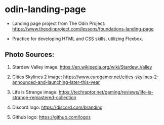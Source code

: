 # odin-landing-page
- Landing page project from The Odin Project: https://www.theodinproject.com/lessons/foundations-landing-page

- Practice for developing HTML and CSS skills, utilizing Flexbox.

## Photo Sources:

1. Stardew Valley image: https://en.wikipedia.org/wiki/Stardew_Valley

2. Cities Skylines 2 image: https://www.eurogamer.net/cities-skylines-2-announced-and-launching-later-this-year

3. Life is Strange image: https://techraptor.net/gaming/reviews/life-is-strange-remastered-collection

4. Discord logo: https://discord.com/branding

5. Github logo: https://github.com/logos
